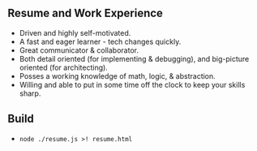 ## Resume and Work Experience

- Driven and highly self-motivated.
- A fast and eager learner - tech changes quickly.
- Great communicator & collaborator.
- Both detail oriented (for implementing & debugging), and big-picture oriented (for architecting).
- Posses a working knowledge of math, logic, & abstraction.
- Willing and able to put in some time off the clock to keep your skills sharp.

## Build

- `node ./resume.js >! resume.html`
